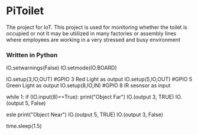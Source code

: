 # PiToilet
The project for IoT.
This project is used for monitoring whether the toilet is occupied or not 
It may be utiilized in many factories or assembly lines where employees are working in a very stressed and busy environment
### Written in Python

IO.setwarnings(False)
IO.setmode(IO.BOARD)

IO.setup(3,IO,OUT)  #GPIO 3 Red Light as output 
IO.setup(5,IO,OUT)  #GPIO 5 Green Light as output
IO.setup(8,IO,IN)  #GPIO 8 IR sesnsor as input

while 1:
if (IO.input(8)==True):
print("Object Far")
IO.(output 3, TRUE)
IO.(output 5, False)

esle
print("Object Near")
IO.(output 5, TRUE)
IO.(output 3, False)

time.sleep(1.5)
